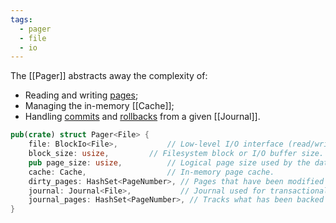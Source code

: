 ```yaml
---
tags:
  - pager
  - file
  - io
---
```

The [[Pager]] abstracts away the complexity of:
- Reading and writing [pages](Page);
- Managing the in-memory [[Cache]];
- Handling [commits](commit) and [rollbacks](rollback) from a given [[Journal]].

```rust
pub(crate) struct Pager<File> {
    file: BlockIo<File>,           // Low-level I/O interface (read/write).
    block_size: usize,         // Filesystem block or I/O buffer size.
    pub page_size: usize,          // Logical page size used by the database.
    cache: Cache,                  // In-memory page cache.
    dirty_pages: HashSet<PageNumber>, // Pages that have been modified in memory.
    journal: Journal<File>,           // Journal used for transactional safety.
    journal_pages: HashSet<PageNumber>, // Tracks what has been backed up.
}
```
